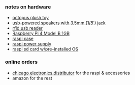 ### notes on hardware

- [octopus plush toy](https://www.amazon.com/gp/product/B07WC3YWBB/)
- [usb-powered speakers with 3.5mm (1/8') jack](https://www.amazon.com/gp/product/B07D7TV5J3/)
- [rfid usb reader](https://www.amazon.com/gp/product/B07TMNZPXK/)
- [Raspberry Pi 4 Model B 1GB](https://chicagodist.com/products/raspberry-pi-4-model-b-1gb)
- [raspi case](https://chicagodist.com/products/raspberry-pi-4-case-red-white)
- [raspi power supply](https://chicagodist.com/products/raspberry-pi-4-psu-us-white)
- [raspi sd card w/pre-installed OS ](https://chicagodist.com/products/raspberry-pi-official-noobs-microsd-card)

### online orders

- [chicago electronics distributor](https://chicagodist.com/) for the raspi & accessories
- amazon for the rest
